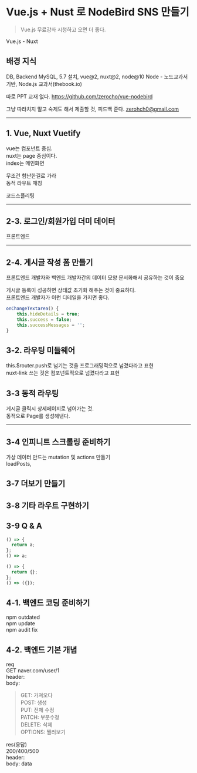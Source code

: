 # Vue.js + Nust 로 NodeBird SNS 만들기

> Vue.js 무료강좌 시청하고 오면 더 좋다.

Vue.js - Nuxt

## 배경 지식

DB, Backend
MySQL, 5.7 설치, vue@2, nuxt@2, node@10
Node - 노드교과서 기반, Node.js 교과서(thebook.io)

따로 PPT 교재 없다.
https://github.com/zerocho/vue-nodebird

그냥 따라치지 말고 숙제도 해서 제출할 것, 피드백 준다.
zerohch0@gmail.com

---

## 1. Vue, Nuxt Vuetify

vue는 컴포넌트 중심.  
nuxt는 page 중심이다.  
index는 메인화면

무조건 험난한길로 가라  
동적 라우트 매칭

코드스플리팅

---

## 2-3. 로그인/회원가입 더미 데이터

프론트엔드

---

## 2-4. 게시글 작성 폼 만들기

프론트엔드 개발자와 백엔드 개발자간의
데이터 모양 문서화해서 공유하는 것이 중요

게시글 등록이 성공하면 상태값 초기화 해주는 것이 중요하다.  
프론트엔드 개발자가 이런 디테일을 가지면 좋다.

```javascript
onChangeTextarea() {
    this.hideDetails = true;
    this.success = false;
    this.successMessages = '';
}
```

## 3-2. 라우팅 미들웨어

this.$router.push로 넘기는 것을 프로그래밍적으로 넘겼다라고 표현  
nuxt-link 쓰는 것은 컴포넌트적으로 넘겼다라고 표현

## 3-3 동적 라우팅

게시글 클릭시 상세페이지로 넘어가는 것.  
동적으로 Page를 생성해낸다.

---

## 3-4 인피니트 스크롤링 준비하기

가상 데이터 만드는 mutation 및 actions 만들기  
loadPosts,

## 3-7 더보기 만들기

## 3-8 기타 라우트 구현하기

## 3-9 Q & A

```javascript
() => {
  return a;
};
() => a;

() => {
  return {};
};
() => ({});
```

## 4-1. 백엔드 코딩 준비하기

npm outdated  
npm update  
npm audit fix

## 4-2. 백엔드 기본 개념

req  
GET naver.com/user/1  
header:  
body:

> GET: 가져오다  
> POST: 생성  
> PUT: 전체 수정  
> PATCH: 부분수정  
> DELETE: 삭제  
> OPTIONS: 찔러보기

res(응답)  
200/400/500  
header:  
body: data
